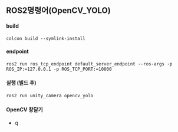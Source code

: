 
## ROS2명령어(OpenCV_YOLO)
#### build
```
colcon build --symlink-install
```

#### endpoint
```
ros2 run ros_tcp_endpoint default_server_endpoint --ros-args -p ROS_IP:=127.0.0.1 -p ROS_TCP_PORT:=10000
```

#### 실행 (빌드 후)
```
ros2 run unity_camera opencv_yolo
```

#### OpenCV 창닫기
- q

